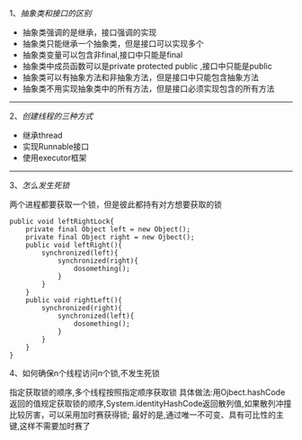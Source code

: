 1、*抽象类和接口的区别*  
* 抽象类强调的是继承，接口强调的实现
* 抽象类只能继承一个抽象类，但是接口可以实现多个
* 抽象类变量可以包含非final,接口中只能是final
* 抽象类中成员函数可以是private protected public ,接口中只能是public
* 抽象类可以有抽象方法和非抽象方法，但是接口中只能包含抽象方法
* 抽象类不用实现抽象类中的所有方法，但是接口必须实现包含的所有方法
---
2、*创建线程的三种方式*

* 继承thread
* 实现Runnable接口  
* 使用executor框架  
---
3、*怎么发生死锁*

两个进程都要获取一个锁，但是彼此都持有对方想要获取的锁
```
public void leftRightLock{
    private final Object left = new Object();
    private final Object right = new Ojbect();
    public void leftRight(){
        synchronized(left){
            synchronized(right){
                dosomething();
            }
        }
    }
    public void rightLeft(){
        synchronized(right){
            synchronized(left){
                dosomething();
            }
        }
    }
}
```
4、如何确保n个线程访问n个锁,不发生死锁

指定获取锁的顺序,多个线程按照指定顺序获取锁
具体做法:用Ojbect.hashCode返回的值规定获取锁的顺序,System.identityHashCode返回散列值,如果散列冲撞比较厉害，可以采用加时赛获得锁;
最好的是,通过唯一不可变、具有可比性的主键,这样不需要加时赛了
